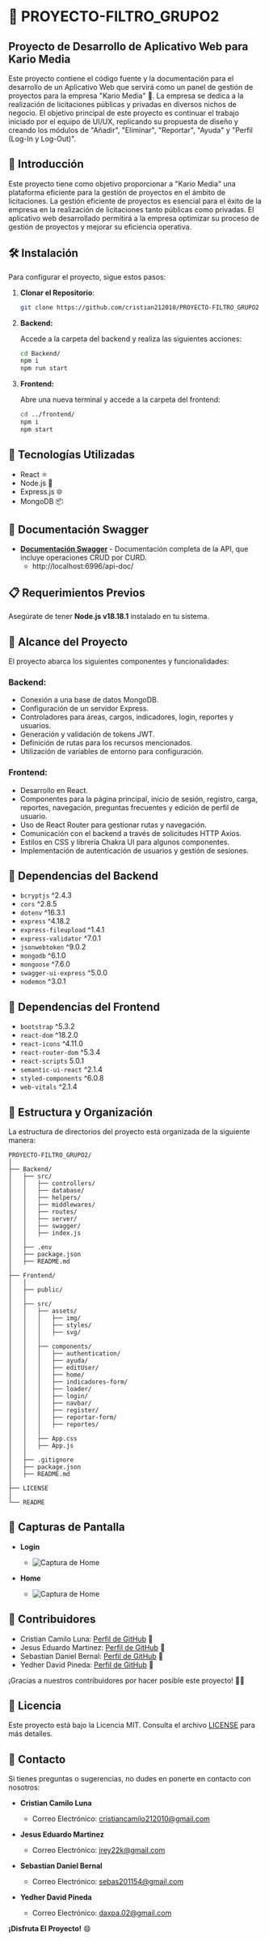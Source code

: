 # 🚀 PROYECTO-FILTRO_GRUPO2

## Proyecto de Desarrollo de Aplicativo Web para Kario Media

Este proyecto contiene el código fuente y la documentación para el desarrollo de un Aplicativo Web que servirá como un panel de gestión de proyectos para la empresa "Kario Media" 🏢. La empresa se dedica a la realización de licitaciones públicas y privadas en diversos nichos de negocio. El objetivo principal de este proyecto es continuar el trabajo iniciado por el equipo de UI/UX, replicando su propuesta de diseño y creando los módulos de "Añadir", "Eliminar", "Reportar", "Ayuda" y "Perfil (Log-In y Log-Out)".

## 📝 Introducción 

Este proyecto tiene como objetivo proporcionar a "Kario Media" una plataforma eficiente para la gestión de proyectos en el ámbito de licitaciones. La gestión eficiente de proyectos es esencial para el éxito de la empresa en la realización de licitaciones tanto públicas como privadas. El aplicativo web desarrollado permitirá a la empresa optimizar su proceso de gestión de proyectos y mejorar su eficiencia operativa.

## 🛠️ Instalación

Para configurar el proyecto, sigue estos pasos:

1. **Clonar el Repositorio**:

   ```bash
   git clone https://github.com/cristian212010/PROYECTO-FILTRO_GRUPO2
   ```

2. **Backend:**

   Accede a la carpeta del backend y realiza las siguientes acciones:

   ```bash
   cd Backend/
   npm i
   npm run start
   ```

3. **Frontend:**

   Abre una nueva terminal y accede a la carpeta del frontend:

   ```bash
   cd ../frontend/
   npm i
   npm start
   ```

## 🚀 Tecnologías Utilizadas

- React ⚛️
- Node.js 🚀
- Express.js 🌐
- MongoDB 📦

## 📃 Documentación Swagger

- **[Documentación Swagger](./Backend/src/swagger/)** - Documentación completa de la API, que incluye operaciones CRUD por CURD.
  - http://localhost:6996/api-doc/

## 📋 Requerimientos Previos

Asegúrate de tener **Node.js v18.18.1** instalado en tu sistema.

## 🌟 Alcance del Proyecto

El proyecto abarca los siguientes componentes y funcionalidades:

### Backend:
- Conexión a una base de datos MongoDB.
- Configuración de un servidor Express.
- Controladores para áreas, cargos, indicadores, login, reportes y usuarios.
- Generación y validación de tokens JWT.
- Definición de rutas para los recursos mencionados.
- Utilización de variables de entorno para configuración.

### Frontend:
- Desarrollo en React.
- Componentes para la página principal, inicio de sesión, registro, carga, reportes, navegación, preguntas frecuentes y edición de perfil de usuario.
- Uso de React Router para gestionar rutas y navegación.
- Comunicación con el backend a través de solicitudes HTTP Axios.
- Estilos en CSS y librería Chakra UI para algunos componentes.
- Implementación de autenticación de usuarios y gestión de sesiones.


## 🔧 Dependencias del Backend

- `bcryptjs` ^2.4.3
- `cors` ^2.8.5
- `dotenv` ^16.3.1
- `express` ^4.18.2
- `express-fileupload` ^1.4.1
- `express-validator` ^7.0.1
- `jsonwebtoken` ^9.0.2
- `mongodb` ^6.1.0
- `mongoose` ^7.6.0
- `swagger-ui-express` ^5.0.0
- `nodemon` ^3.0.1

## 🔧 Dependencias del Frontend

- `bootstrap` ^5.3.2
- `react-dom` ^18.2.0
- `react-icons` ^4.11.0
- `react-router-dom` ^5.3.4
- `react-scripts` 5.0.1
- `semantic-ui-react` ^2.1.4
- `styled-components` ^6.0.8
- `web-vitals` ^2.1.4

## 📂 Estructura y Organización

La estructura de directorios del proyecto está organizada de la siguiente manera:

```
PROYECTO-FILTRO_GRUPO2/
│
├── Backend/
│   ├── src/
│   │   ├── controllers/
│   │   ├── database/
│   │   ├── helpers/
│   │   ├── middlewares/
│   │   ├── routes/
│   │   ├── server/
│   │   ├── swagger/
│   │   ├── index.js
│   │
│   ├── .env
│   ├── package.json
│   ├── README.md
│
├── Frontend/
│   │
│   ├── public/
│   │
│   ├── src/
│   │   ├── assets/
│   │   │   ├── img/
│   │   │   ├── styles/
│   │   │   ├── svg/
│   │   │
│   │   ├── components/
│   │   │   ├── authentication/
│   │   │   ├── ayuda/
│   │   │   ├── editUser/
│   │   │   ├── home/
│   │   │   ├── indicadores-form/
│   │   │   ├── loader/
│   │   │   ├── login/
│   │   │   ├── navbar/
│   │   │   ├── register/
│   │   │   ├── reportar-form/
│   │   │   ├── reportes/
│   │   │
│   │   ├── App.css
│   │   ├── App.js
│   │
│   ├── .gitignore
│   ├── package.json
│   ├── README.md
│
├── LICENSE
│
└── README
```

## 📸 Capturas de Pantalla

- **Login**
  - ![Captura de Home](screenshot1.png)

- **Home**
  - ![Captura de Home](screenshot1.png)

## 🙌 Contribuidores

- Cristian Camilo Luna: [Perfil de GitHub](https://github.com/cristian212010) 🚀
- Jesus Eduardo Martinez: [Perfil de GitHub](https://github.com/asynkDF) 🚀
- Sebastian Daniel Bernal: [Perfil de GitHub](https://github.com/S3bastianBernal) 🚀
- Yedher David Pineda: [Perfil de GitHub](https://github.com/DavidPineda02) 🚀

¡Gracias a nuestros contribuidores por hacer posible este proyecto! 👏🎉

## 📝 Licencia

Este proyecto está bajo la Licencia MIT. Consulta el archivo [LICENSE](LICENSE) para más detalles.

## 📧 Contacto

Si tienes preguntas o sugerencias, no dudes en ponerte en contacto con nosotros:

- **Cristian Camilo Luna**
  - Correo Electrónico: cristiancamilo212010@gmail.com

- **Jesus Eduardo Martinez**
  - Correo Electrónico: jrey22k@gmail.com

- **Sebastian Daniel Bernal**
  - Correo Electrónico: sebas201154@gmail.com

- **Yedher David Pineda**
  - Correo Electrónico: daxpa.02@gmail.com

**¡Disfruta El Proyecto!** 😄